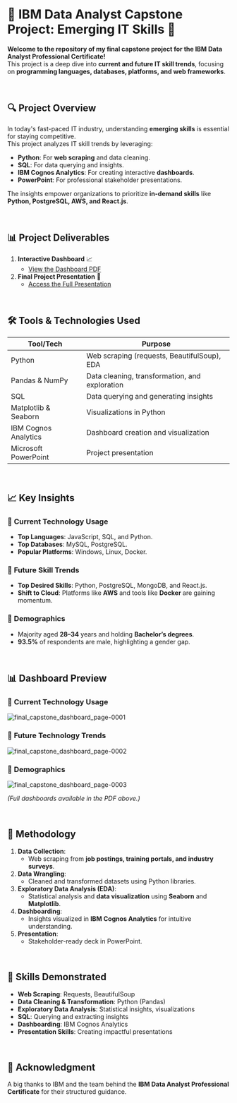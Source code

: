 # 🚀 IBM Data Analyst Capstone Project: Emerging IT Skills 🚀  

**Welcome to the repository of my final capstone project for the IBM Data Analyst Professional Certificate!**  
This project is a deep dive into **current and future IT skill trends**, focusing on **programming languages, databases, platforms, and web frameworks**.  

<br/>

## 🔍 **Project Overview**  
In today's fast-paced IT industry, understanding **emerging skills** is essential for staying competitive.  
This project analyzes IT skill trends by leveraging:  
- **Python**: For **web scraping** and data cleaning.  
- **SQL**: For data querying and insights.  
- **IBM Cognos Analytics**: For creating interactive **dashboards**.  
- **PowerPoint**: For professional stakeholder presentations.  

The insights empower organizations to prioritize **in-demand skills** like **Python, PostgreSQL, AWS, and React.js**.

<br/>

## 📊 **Project Deliverables**  
1. **Interactive Dashboard** 📈  
   - [View the Dashboard PDF](./final_capstone_dashboard.pdf)  
2. **Final Project Presentation** 🎯  
   - [Access the Full Presentation](./Final-Capstone-Project.pdf)  

<br/>

## 🛠️ **Tools & Technologies Used**  
| **Tool/Tech**             | **Purpose**                                      |
|---------------------------|-------------------------------------------------|
| Python                    | Web scraping (requests, BeautifulSoup), EDA     |
| Pandas & NumPy            | Data cleaning, transformation, and exploration  |
| SQL                       | Data querying and generating insights           |
| Matplotlib & Seaborn      | Visualizations in Python                        |
| IBM Cognos Analytics      | Dashboard creation and visualization            |
| Microsoft PowerPoint      | Project presentation                            |

<br/>

## 📈 **Key Insights**  
### 🔹 **Current Technology Usage**  
- **Top Languages**: JavaScript, SQL, and Python.  
- **Top Databases**: MySQL, PostgreSQL.  
- **Popular Platforms**: Windows, Linux, Docker.  

### 🔹 **Future Skill Trends**  
- **Top Desired Skills**: Python, PostgreSQL, MongoDB, and React.js.  
- **Shift to Cloud**: Platforms like **AWS** and tools like **Docker** are gaining momentum.

### 🔹 **Demographics**  
- Majority aged **28–34** years and holding **Bachelor’s degrees**.  
- **93.5%** of respondents are male, highlighting a gender gap.  

<br/>

## 📊 **Dashboard Preview**  
### 📍 **Current Technology Usage**  
![final_capstone_dashboard_page-0001](https://github.com/user-attachments/assets/08224528-c53d-4f6d-a81a-6d5a24c5acfd)


### 📍 **Future Technology Trends**  
![final_capstone_dashboard_page-0002](https://github.com/user-attachments/assets/e53f6602-8a9b-46f1-99d6-1170bd9577d9)


### 📍 **Demographics** 
![final_capstone_dashboard_page-0003](https://github.com/user-attachments/assets/50be5667-dc0f-4115-9003-9f441659ba5b)


*(Full dashboards available in the PDF above.)*

<br/>

## 📑 **Methodology**  
1. **Data Collection**:  
   - Web scraping from **job postings, training portals, and industry surveys**.  
2. **Data Wrangling**:  
   - Cleaned and transformed datasets using Python libraries.  
3. **Exploratory Data Analysis (EDA)**:  
   - Statistical analysis and **data visualization** using **Seaborn** and **Matplotlib**.  
4. **Dashboarding**:  
   - Insights visualized in **IBM Cognos Analytics** for intuitive understanding.  
5. **Presentation**:  
   - Stakeholder-ready deck in PowerPoint.

<br/>

## 🎯 **Skills Demonstrated**  
- **Web Scraping**: Requests, BeautifulSoup  
- **Data Cleaning & Transformation**: Python (Pandas)  
- **Exploratory Data Analysis**: Statistical insights, visualizations  
- **SQL**: Querying and extracting insights  
- **Dashboarding**: IBM Cognos Analytics  
- **Presentation Skills**: Creating impactful presentations  

<br/>

## 🌟 **Acknowledgment**  
A big thanks to IBM and the team behind the **IBM Data Analyst Professional Certificate** for their structured guidance.

